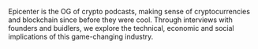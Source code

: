 Epicenter is the OG of crypto podcasts, making sense of cryptocurrencies and blockchain since before they were cool. Through interviews with founders and buidlers, we explore the technical, economic and social implications of this game-changing industry.